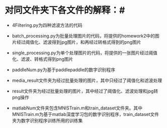 # 对同文件夹下各文件的解释：#
- 4Filtering.py为四种滤波方法的代码

- batch_processing.py为批量处理图片的代码，将提供的homework2中的图片经过阈值化、滤波得到jpg图片，和再经过转格式得到的png图片

- single_processing.py为单个处理图片的代码，将提供的一张图片经过阈值化、滤波、转格式得到png图片

- paddleNum.py为基于paddlepaddle的数字识别程序

- media_result文件夹为经过批量处理的图片，其中只经过了阈值化和滤波处理

- result文件夹为经过批量处理的图片，其中经过了阈值化、滤波处理和jpg转png操作

- matlabNum文件夹包含MNISTrain.m和train_dataset文件夹。其中MNISTrain.m为基于matlab深度学习包的数字识别程序，train_dataset文件夹为数字识别程序训练所用的训练集

